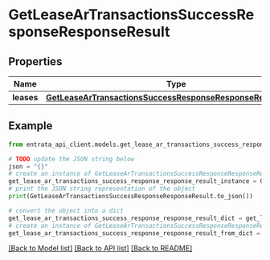 # GetLeaseArTransactionsSuccessResponseResponseResult


## Properties

Name | Type | Description | Notes
------------ | ------------- | ------------- | -------------
**leases** | [**GetLeaseArTransactionsSuccessResponseResponseResultLeases**](GetLeaseArTransactionsSuccessResponseResponseResultLeases.md) |  | 

## Example

```python
from entrata_api_client.models.get_lease_ar_transactions_success_response_response_result import GetLeaseArTransactionsSuccessResponseResponseResult

# TODO update the JSON string below
json = "{}"
# create an instance of GetLeaseArTransactionsSuccessResponseResponseResult from a JSON string
get_lease_ar_transactions_success_response_response_result_instance = GetLeaseArTransactionsSuccessResponseResponseResult.from_json(json)
# print the JSON string representation of the object
print(GetLeaseArTransactionsSuccessResponseResponseResult.to_json())

# convert the object into a dict
get_lease_ar_transactions_success_response_response_result_dict = get_lease_ar_transactions_success_response_response_result_instance.to_dict()
# create an instance of GetLeaseArTransactionsSuccessResponseResponseResult from a dict
get_lease_ar_transactions_success_response_response_result_from_dict = GetLeaseArTransactionsSuccessResponseResponseResult.from_dict(get_lease_ar_transactions_success_response_response_result_dict)
```
[[Back to Model list]](../README.md#documentation-for-models) [[Back to API list]](../README.md#documentation-for-api-endpoints) [[Back to README]](../README.md)


